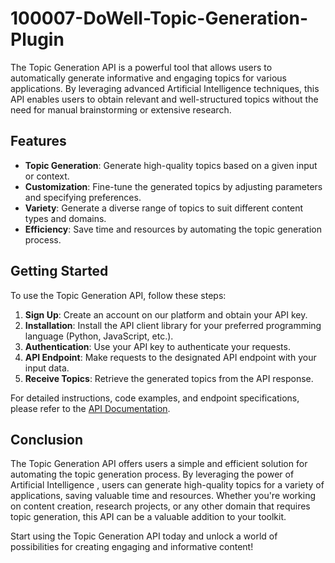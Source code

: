 # 100007-DoWell-Topic-Generation-Plugin

The Topic Generation API is a powerful tool that allows users to automatically generate informative and engaging topics for various applications. By leveraging advanced Artificial Intelligence techniques, this API enables users to obtain relevant and well-structured topics without the need for manual brainstorming or extensive research.

## Features

- **Topic Generation**: Generate high-quality topics based on a given input or context.
- **Customization**: Fine-tune the generated topics by adjusting parameters and specifying preferences.
- **Variety**: Generate a diverse range of topics to suit different content types and domains.
- **Efficiency**: Save time and resources by automating the topic generation process.

## Getting Started

To use the Topic Generation API, follow these steps:

1. **Sign Up**: Create an account on our platform and obtain your API key.
2. **Installation**: Install the API client library for your preferred programming language (Python, JavaScript, etc.).
3. **Authentication**: Use your API key to authenticate your requests.
4. **API Endpoint**: Make requests to the designated API endpoint with your input data.
5. **Receive Topics**: Retrieve the generated topics from the API response.

For detailed instructions, code examples, and endpoint specifications, please refer to the [API Documentation](https://documenter.getpostman.com/view/17698677/2s93sdYXcu).

## Conclusion

The Topic Generation API offers users a simple and efficient solution for automating the topic generation process. By leveraging the power of Artificial Intelligence , users can generate high-quality topics for a variety of applications, saving valuable time and resources. Whether you're working on content creation, research projects, or any other domain that requires topic generation, this API can be a valuable addition to your toolkit.

Start using the Topic Generation API today and unlock a world of possibilities for creating engaging and informative content!
